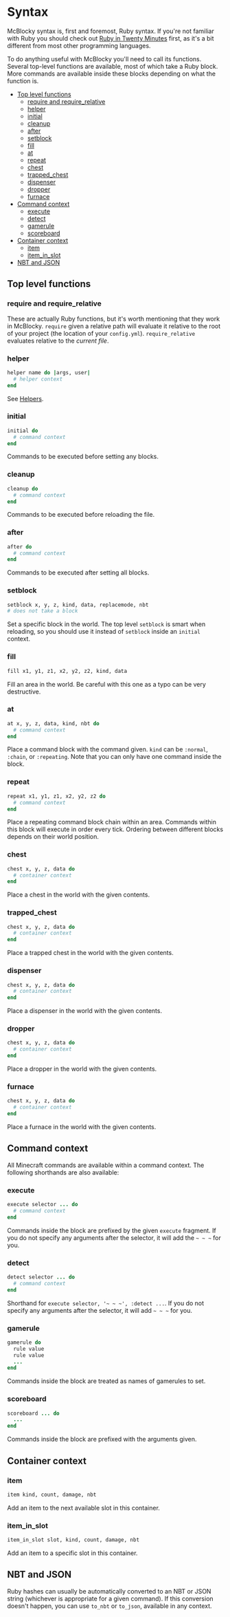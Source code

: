 # Syntax
McBlocky syntax is, first and foremost, Ruby syntax. If you're not familiar with Ruby you should check out [Ruby in Twenty Minutes](https://www.ruby-lang.org/en/documentation/quickstart/) first, as it's a bit different from most other programming languages.

To do anything useful with McBlocky you'll need to call its functions. Several top-level functions are available, most of which take a Ruby block. More commands are available inside these blocks depending on what the function is.

<!-- START doctoc generated TOC please keep comment here to allow auto update -->
<!-- DON'T EDIT THIS SECTION, INSTEAD RE-RUN doctoc TO UPDATE -->


- [Top level functions](#top-level-functions)
  - [require and require_relative](#require-and-require_relative)
  - [helper](#helper)
  - [initial](#initial)
  - [cleanup](#cleanup)
  - [after](#after)
  - [setblock](#setblock)
  - [fill](#fill)
  - [at](#at)
  - [repeat](#repeat)
  - [chest](#chest)
  - [trapped_chest](#trapped_chest)
  - [dispenser](#dispenser)
  - [dropper](#dropper)
  - [furnace](#furnace)
- [Command context](#command-context)
  - [execute](#execute)
  - [detect](#detect)
  - [gamerule](#gamerule)
  - [scoreboard](#scoreboard)
- [Container context](#container-context)
  - [item](#item)
  - [item_in_slot](#item_in_slot)
- [NBT and JSON](#nbt-and-json)

<!-- END doctoc generated TOC please keep comment here to allow auto update -->

## Top level functions
### require and require_relative
These are actually Ruby functions, but it's worth mentioning that they work in McBlocky. `require` given a relative path will evaluate it relative to the root of your project (the location of your `config.yml`). `require_relative` evaluates relative to the *current file*.

### helper
```ruby
helper name do |args, user|
  # helper context
end
```
See [Helpers](./Helpers.md).

### initial
```ruby
initial do
  # command context
end
```
Commands to be executed before setting any blocks.

### cleanup
```ruby
cleanup do
  # command context
end
```
Commands to be executed before reloading the file.

### after
```ruby
after do
  # command context
end
```
Commands to be executed after setting all blocks.

### setblock
```ruby
setblock x, y, z, kind, data, replacemode, nbt
# does not take a block
```
Set a specific block in the world. The top level `setblock` is smart when reloading, so you should use it instead of `setblock` inside an `initial` context.

### fill
```ruby
fill x1, y1, z1, x2, y2, z2, kind, data
```
Fill an area in the world. Be careful with this one as a typo can be very destructive.

### at
```ruby
at x, y, z, data, kind, nbt do
  # command context
end
```
Place a command block with the command given. `kind` can be `:normal`, `:chain`, or `:repeating`. Note that you can only have one command inside the block.

### repeat
```ruby
repeat x1, y1, z1, x2, y2, z2 do
  # command context
end
```
Place a repeating command block chain within an area. Commands within this block will execute in order every tick. Ordering between different blocks depends on their world position.

### chest
```ruby
chest x, y, z, data do
  # container context
end
```
Place a chest in the world with the given contents.

### trapped_chest
```ruby
chest x, y, z, data do
  # container context
end
```
Place a trapped chest in the world with the given contents.

### dispenser
```ruby
chest x, y, z, data do
  # container context
end
```
Place a dispenser in the world with the given contents.

### dropper
```ruby
chest x, y, z, data do
  # container context
end
```
Place a dropper in the world with the given contents.

### furnace
```ruby
chest x, y, z, data do
  # container context
end
```
Place a furnace in the world with the given contents.


## Command context
All Minecraft commands are available within a command context. The following shorthands are also available:

### execute
```ruby
execute selector ... do
  # command context
end
```
Commands inside the block are prefixed by the given `execute` fragment. If you do not specify any arguments after the selector, it will add the `~ ~ ~` for you.

### detect
```ruby
detect selector ... do
  # command context
end
```
Shorthand for `execute selector, '~ ~ ~', :detect ...`. If you do not specify any arguments after the selector, it will add `~ ~ ~` for you.

### gamerule
```ruby
gamerule do
  rule value
  rule value
  ...
end
```
Commands inside the block are treated as names of gamerules to set.

### scoreboard
```ruby
scoreboard ... do
  ...
end
```
Commands inside the block are prefixed with the arguments given.

## Container context
### item
```ruby
item kind, count, damage, nbt
```
Add an item to the next available slot in this container.

### item_in_slot
```ruby
item_in_slot slot, kind, count, damage, nbt
```
Add an item to a specific slot in this container.

## NBT and JSON
Ruby hashes can usually be automatically converted to an NBT or JSON string (whichever is appropriate for a given command). If this conversion doesn't happen, you can use `to_nbt` or `to_json`, available in any context.
